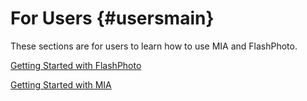 For Users {#usersmain}
===========
These sections are for users to learn how to use MIA and FlashPhoto.

 [Getting Started with FlashPhoto](https://github.com/barded/code-portfolio/blob/master/University%20of%20Minnesota/Design%20and%20Development%20F%2018/PROJ/src/flashphotoguide.md)


[Getting Started with MIA](https://github.com/barded/code-portfolio/blob/master/University%20of%20Minnesota/Design%20and%20Development%20F%2018/PROJ/src/miaguide.md)
